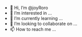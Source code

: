 - 👋 Hi, I’m @joyRoro
- 👀 I’m interested in ...
- 🌱 I’m currently learning ...
- 💞️ I’m looking to collaborate on ...
- 📫 How to reach me ...

<!---
joyRoro/joyRoro is a ✨ special ✨ repository because its `README.md` (this file) appears on your GitHub profile.
You can click the Preview link to take a look at your changes.
--->
